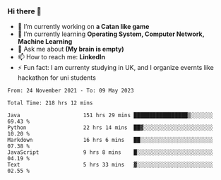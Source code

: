 ### Hi there 👋
- 🔭 I’m currently working on **a Catan like game**
- 🌱 I’m currently learning **Operating System, Computer Network, Machine Learning**
- 💬 Ask me about **(My brain is empty)**
- 📫 How to reach me: **LinkedIn**
- ⚡ Fun fact: I am currenty studying in UK, and I organize evernts like hackathon for uni students

<!--START_SECTION:waka-->

```text
From: 24 November 2021 - To: 09 May 2023

Total Time: 218 hrs 12 mins

Java                    151 hrs 29 mins █████████████████▒░░░░░░░   69.43 %
Python                  22 hrs 14 mins  ██▓░░░░░░░░░░░░░░░░░░░░░░   10.20 %
Markdown                16 hrs 6 mins   ██░░░░░░░░░░░░░░░░░░░░░░░   07.38 %
JavaScript              9 hrs 8 mins    █░░░░░░░░░░░░░░░░░░░░░░░░   04.19 %
Text                    5 hrs 33 mins   ▓░░░░░░░░░░░░░░░░░░░░░░░░   02.55 %
```

<!--END_SECTION:waka-->
